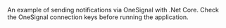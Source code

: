 An example of sending notifications via OneSignal with .Net Core. Check the OneSignal connection keys before running the application.
